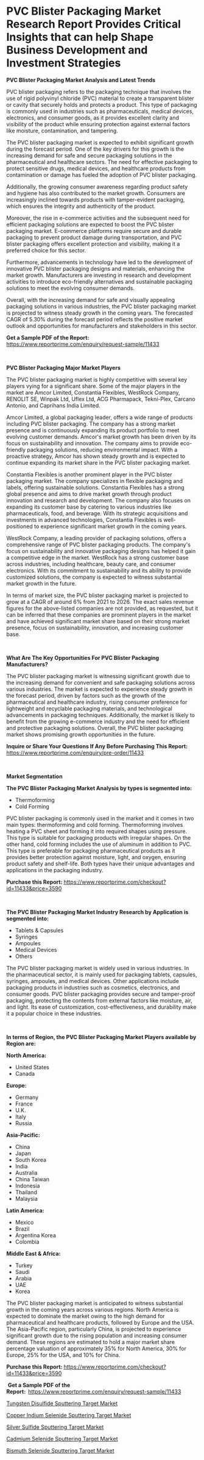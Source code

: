<p><h1>PVC Blister Packaging Market Research Report Provides Critical Insights that can help Shape Business Development and Investment Strategies</h1></p><p><strong>PVC Blister Packaging Market Analysis and Latest Trends</strong></p>
<p><p>PVC blister packaging refers to the packaging technique that involves the use of rigid polyvinyl chloride (PVC) material to create a transparent blister or cavity that securely holds and protects a product. This type of packaging is commonly used in industries such as pharmaceuticals, medical devices, electronics, and consumer goods, as it provides excellent clarity and visibility of the product while ensuring protection against external factors like moisture, contamination, and tampering.</p><p>The PVC blister packaging market is expected to exhibit significant growth during the forecast period. One of the key drivers for this growth is the increasing demand for safe and secure packaging solutions in the pharmaceutical and healthcare sectors. The need for effective packaging to protect sensitive drugs, medical devices, and healthcare products from contamination or damage has fueled the adoption of PVC blister packaging.</p><p>Additionally, the growing consumer awareness regarding product safety and hygiene has also contributed to the market growth. Consumers are increasingly inclined towards products with tamper-evident packaging, which ensures the integrity and authenticity of the product.</p><p>Moreover, the rise in e-commerce activities and the subsequent need for efficient packaging solutions are expected to boost the PVC blister packaging market. E-commerce platforms require secure and durable packaging to prevent product damage during transportation, and PVC blister packaging offers excellent protection and visibility, making it a preferred choice for this sector.</p><p>Furthermore, advancements in technology have led to the development of innovative PVC blister packaging designs and materials, enhancing the market growth. Manufacturers are investing in research and development activities to introduce eco-friendly alternatives and sustainable packaging solutions to meet the evolving consumer demands.</p><p>Overall, with the increasing demand for safe and visually appealing packaging solutions in various industries, the PVC blister packaging market is projected to witness steady growth in the coming years. The forecasted CAGR of 5.30% during the forecast period reflects the positive market outlook and opportunities for manufacturers and stakeholders in this sector.</p></p>
<p><strong>Get a Sample PDF of the Report:&nbsp;</strong> <a href="https://www.reportprime.com/enquiry/request-sample/11433">https://www.reportprime.com/enquiry/request-sample/11433</a></p>
<p>&nbsp;</p>
<p><strong>PVC Blister Packaging Major Market Players</strong></p>
<p><p>The PVC blister packaging market is highly competitive with several key players vying for a significant share. Some of the major players in the market are Amcor Limited, Constantia Flexibles, WestRock Company, RENOLIT SE, Winpak Ltd, Uflex Ltd, ACG Pharmapack, Tekni-Plex, Carcano Antonio, and Caprihans India Limited.</p><p>Amcor Limited, a global packaging leader, offers a wide range of products including PVC blister packaging. The company has a strong market presence and is continuously expanding its product portfolio to meet evolving customer demands. Amcor's market growth has been driven by its focus on sustainability and innovation. The company aims to provide eco-friendly packaging solutions, reducing environmental impact. With a proactive strategy, Amcor has shown steady growth and is expected to continue expanding its market share in the PVC blister packaging market.</p><p>Constantia Flexibles is another prominent player in the PVC blister packaging market. The company specializes in flexible packaging and labels, offering sustainable solutions. Constantia Flexibles has a strong global presence and aims to drive market growth through product innovation and research and development. The company also focuses on expanding its customer base by catering to various industries like pharmaceuticals, food, and beverage. With its strategic acquisitions and investments in advanced technologies, Constantia Flexibles is well-positioned to experience significant market growth in the coming years.</p><p>WestRock Company, a leading provider of packaging solutions, offers a comprehensive range of PVC blister packaging products. The company's focus on sustainability and innovative packaging designs has helped it gain a competitive edge in the market. WestRock has a strong customer base across industries, including healthcare, beauty care, and consumer electronics. With its commitment to sustainability and its ability to provide customized solutions, the company is expected to witness substantial market growth in the future.</p><p>In terms of market size, the PVC blister packaging market is projected to grow at a CAGR of around 6% from 2021 to 2026. The exact sales revenue figures for the above-listed companies are not provided, as requested, but it can be inferred that these companies are prominent players in the market and have achieved significant market share based on their strong market presence, focus on sustainability, innovation, and increasing customer base.</p></p>
<p>&nbsp;</p>
<p><strong>What Are The Key Opportunities For PVC Blister Packaging Manufacturers?</strong></p>
<p><p>The PVC blister packaging market is witnessing significant growth due to the increasing demand for convenient and safe packaging solutions across various industries. The market is expected to experience steady growth in the forecast period, driven by factors such as the growth of the pharmaceutical and healthcare industry, rising consumer preference for lightweight and recyclable packaging materials, and technological advancements in packaging techniques. Additionally, the market is likely to benefit from the growing e-commerce industry and the need for efficient and protective packaging solutions. Overall, the PVC blister packaging market shows promising growth opportunities in the future.</p></p>
<p><strong>Inquire or Share Your Questions If Any Before Purchasing This Report:</strong> <a href="https://www.reportprime.com/enquiry/pre-order/11433">https://www.reportprime.com/enquiry/pre-order/11433</a></p>
<p>&nbsp;</p>
<p><strong>Market Segmentation</strong></p>
<p><strong>The PVC Blister Packaging Market Analysis by types is segmented into:</strong></p>
<p><ul><li>Thermoforming</li><li>Cold Forming</li></ul></p>
<p><p>PVC blister packaging is commonly used in the market and it comes in two main types: thermoforming and cold forming. Thermoforming involves heating a PVC sheet and forming it into required shapes using pressure. This type is suitable for packaging products with irregular shapes. On the other hand, cold forming includes the use of aluminum in addition to PVC. This type is preferable for packaging pharmaceutical products as it provides better protection against moisture, light, and oxygen, ensuring product safety and shelf-life. Both types have their unique advantages and applications in the packaging industry.</p></p>
<p><strong>Purchase this Report:&nbsp;</strong><a href="https://www.reportprime.com/checkout?id=11433&price=3590">https://www.reportprime.com/checkout?id=11433&price=3590</a></p>
<p>&nbsp;</p>
<p><strong>The PVC Blister Packaging Market Industry Research by Application is segmented into:</strong></p>
<p><ul><li>Tablets & Capsules</li><li>Syringes</li><li>Ampoules</li><li>Medical Devices</li><li>Others</li></ul></p>
<p><p>The PVC blister packaging market is widely used in various industries. In the pharmaceutical sector, it is mainly used for packaging tablets, capsules, syringes, ampoules, and medical devices. Other applications include packaging products in industries such as cosmetics, electronics, and consumer goods. PVC blister packaging provides secure and tamper-proof packaging, protecting the contents from external factors like moisture, air, and light. Its ease of customization, cost-effectiveness, and durability make it a popular choice in these industries.</p></p>
<p>&nbsp;</p>
<p><strong>In terms of Region, the PVC Blister Packaging Market Players available by Region are:</strong></p>
<p>
    <p> <strong> North America: </strong>
        <ul>
            <li>United States</li>
            <li>Canada</li>
        </ul>
        </p> 
    <p> <strong> Europe: </strong>
        <ul>
            <li>Germany</li>
            <li>France</li>
            <li>U.K.</li>
            <li>Italy</li>
            <li>Russia</li>
        </ul>
        </p> 
    <p> <strong> Asia-Pacific: </strong>
        <ul>
            <li>China</li>
            <li>Japan</li>
            <li>South Korea</li>
            <li>India</li>
            <li>Australia</li>
            <li>China Taiwan</li>
            <li>Indonesia</li>
            <li>Thailand</li>
            <li>Malaysia</li>
        </ul>
        </p> 
    <p> <strong> Latin America: </strong>
        <ul>
            <li>Mexico</li>
            <li>Brazil</li>
            <li>Argentina Korea</li>
            <li>Colombia</li>
        </ul>
        </p> 
    <p> <strong> Middle East & Africa: </strong>
        <ul>
            <li>Turkey</li>
            <li>Saudi</li>
            <li>Arabia</li>
            <li>UAE</li>
            <li>Korea</li>
        </ul>
    </p>
    </p>
<p><p>The PVC blister packaging market is anticipated to witness substantial growth in the coming years across various regions. North America is expected to dominate the market owing to the high demand for pharmaceutical and healthcare products, followed by Europe and the USA. The Asia-Pacific region, particularly China, is projected to experience significant growth due to the rising population and increasing consumer demand. These regions are estimated to hold a major market share percentage valuation of approximately 35% for North America, 30% for Europe, 25% for the USA, and 10% for China.</p></p>
<p><strong>Purchase this Report: </strong><a href="https://www.reportprime.com/checkout?id=11433&price=3590">https://www.reportprime.com/checkout?id=11433&price=3590</a></p>
<p>&nbsp;<strong>Get a Sample PDF of the Report:&nbsp;&nbsp;</strong><a href="https://www.reportprime.com/enquiry/request-sample/11433">https://www.reportprime.com/enquiry/request-sample/11433</a></p>
<p><strong></strong></p>
<p><p><a href="https://github.com/joannesouthgate/Market-Research-Report-List-1/blob/main/tungsten-disulfide-sputtering-target-market.md">Tungsten Disulfide Sputtering Target Market</a></p><p><a href="https://github.com/mauripalmi/Market-Research-Report-List-1/blob/main/copper-indium-selenide-sputtering-target-market.md">Copper Indium Selenide Sputtering Target Market</a></p><p><a href="https://github.com/julyju69/Market-Research-Report-List-1/blob/main/silver-sulfide-sputtering-target-market.md">Silver Sulfide Sputtering Target Market</a></p><p><a href="https://github.com/nathandecarvalho/Market-Research-Report-List-1/blob/main/cadmium-selenide-sputtering-target-market.md">Cadmium Selenide Sputtering Target Market</a></p><p><a href="https://github.com/markusgodoy/Market-Research-Report-List-1/blob/main/bismuth-selenide-sputtering-target-market.md">Bismuth Selenide Sputtering Target Market</a></p></p>